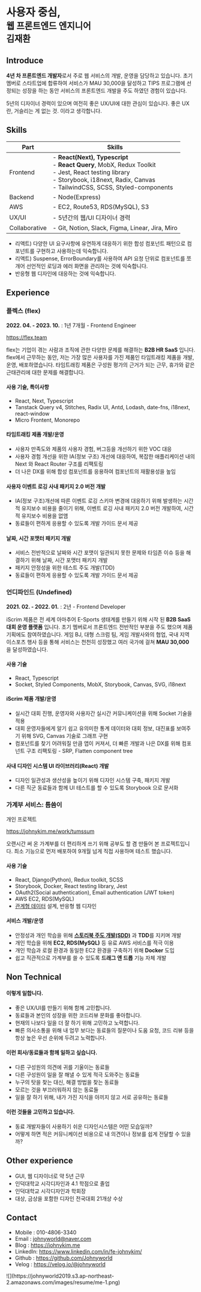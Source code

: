 # 사용자 중심,<br><sub>웹 프론트엔드 엔지니어<br>김재환</sub>

## Introduce

**4년 차 프론트엔드 개발자**로서 주로 웹 서비스의 개발, 운영을 담당하고 있습니다.
초기 멤버로 스타트업에 합류하여 서비스가 MAU 30,000을 달성하고 TIPS 프로그램에 선정되는 성장을 하는 동안 서비스의 프론트엔드 개발을 주도 하였던 경험이 있습니다.

5년의 디자이너 경력이 있으며 여전히 좋은 UX/UI에 대한 관심이 있습니다. 좋은 UX란, 거슬리는 게 없는 것. 이라고 생각합니다.

## Skills

| Part                   | Skills                                                                                                                                     |
| ---------------------- | ------------------------------------------------------------------------------------------------------------------------------------------ |
| Frontend               | - **React(Next), Typescript**<br>- **React Query**, MobX, Redux Toolkit<br>- Jest, React testing library<br>- Storybook, i18next, Radix, Canvas<br>- TailwindCSS, SCSS, Styled-components |
| Backend                | - Node(Express)                                                                                                                            |
| AWS                    | - EC2, Route53, RDS(MySQL), S3                                                                                                             |
| UX/UI                  | - 5년간의 웹/UI 디자이너 경력                                                                                                              |
| Collaborative | - Git, Notion, Slack, Figma, Linear, Jira, Miro                                                                                            | 

- 리액트) 다양한 UI 요구사항에 유연하게 대응하기 위한 합성 컴포넌트 패턴으로 컴포넌트를 구현하고 사용하는데 익숙합니다.
- 리액트) Suspense, ErrorBoundary를 사용하여 API 요청 단위로 컴포넌트를 쪼개어 선언적인 로딩과 에러 화면을 관리하는 것에 익숙합니다.
- 반응형 웹 디자인에 대응하는 것에 익숙합니다.

## Experience

### 플렉스 (flex)

**2022. 04. - 2023. 10.** : 1년 7개월 - Frontend Engineer

https://flex.team

flex는 기업이 겪는 사람과 조직에 관한 다양한 문제를 해결하는 **B2B HR SaaS** 입니다. flex에서 근무하는 동안, 저는 가장 많은 사용자를 가진 제품인 타임트래킹 제품을 개발, 운영, 배포하였습니다. 타임트래킹 제품은 구성원 평가의 근거가 되는 근무, 휴가와 같은 근태관리에 대한 문제를 해결합니다.

#### 사용 기술, 특이사항

- React, Next, Typescript
- Tanstack Query v4, Stitches, Radix UI, Antd, Lodash, date-fns, i18next, react-window
- Micro Frontent, Monorepo

#### 타임트래킹 제품 개발/운영

- 사용자 만족도와 제품의 사용자 경험, 버그등을 개선하기 위한 VOC 대응
- 사용자 경험 개선을 위한 IA(정보 구조) 개선에 대응하여, 복잡한 애플리케이션 내의 Next 와 React Router 구조를 리팩토링
- 더 나은 DX를 위해 합성 컴포넌트를 응용하여 컴포넌트의 재활용성을 높임

#### 사용자 이벤트 로깅 사내 패키지 2.0 버전 개발

- IA(정보 구조)개선에 따른 이벤트 로깅 스키마 변경에 대응하기 위해 발생하는 시간적 유지보수 비용을 줄이기 위해, 이벤트 로깅 사내 패키지 2.0 버전 개발하여, 시간적 유지보수 비용을 없앰
- 동료들이 편하게 응용할 수 있도록 개발 가이드 문서 제공

#### 날짜, 시간 포맷터 패키지 개발

- 서비스 전반적으로 날짜와 시간 포맷이 일관되지 못한 문제와 타임존 이슈 등을 해결하기 위해 날짜, 시간 포맷터 패키지 개발
- 패키지 안정성을 위한 테스트 주도 개발(TDD)
- 동료들이 편하게 응용할 수 있도록 개발 가이드 문서 제공

### 언디파인드 (Undefined)

**2021. 02. - 2022. 01.** : 2년 - Frontend Developer

iScrim 제품은 전 세계 아마추어 E-Sports 생태계를 만들기 위해 시작 된 **B2B SaaS 대회 운영 플랫폼** 입니다. 초기 멤버로서 프론트엔드 전반적인 부분을 주도 했으며 제품 기획에도 참여하였습니다. 게임 BJ, 대형 스크럼 팀, 게임 개발사와의 협업, 국내 지역 이스포츠 행사 등을 통해 서비스는 천천히 성장했고 여러 국가에 걸쳐 **MAU 30,000** 을 달성하였습니다.

#### 사용 기술

- React, Typescript
- Socket, Styled Components, MobX, Storybook, Canvas, SVG, i18next

#### iScrim 제품 개발/운영

- 실시간 대회 진행, 운영자와 사용자간 실시간 커뮤니케이션을 위해 Socket 기술을 적용
- 대회 운영자들에게 알기 쉽고 유의미한 통계 데이터와 대회 정보, 대진표를 보여주기 위해 SVG, Canvas 기술로 그래프 구현
- 컴포넌트를 찾기 어려워질 만큼 앱이 커져서, 더 빠른 개발과 나은 DX를 위해 컴포넌트 구조 리팩토링 - SRP, Flatten component tree

#### 사내 디자인 시스템 UI 라이브러리(React) 개발

- 디자인 일관성과 생산성을 높이기 위해 디자인 시스템 구축, 패키지 개발
- 다른 직군 동료들과 함께 UI 테스트를 할 수 있도록 Storybook 으로 문서화

### 가계부 서비스: 틈씀이

개인 프로젝트

https://johnykim.me/work/tumssum

오랜시간 써 온 가계부를 더 편리하게 쓰기 위해 공부도 할 겸 만들어 본 프로젝트입니다. 최소 기능으로 먼저 배포하여 9개월 넘게 직접 사용하며 테스트 했습니다. 

#### 사용 기술

- React, Django(Python), Redux toolkit, SCSS
- Storybook, Docker, React testing library, Jest
- OAuth2(Social authentication), Email authentication (JWT token)
- AWS EC2, RDS(MySQL)
- [관계형 데이터](https://drawsql.app/teams/johnyworld/diagrams/tumssum) 설계, 반응형 웹 디자인

#### 서비스 개발/운영

- 안정성과 개인 학습을 위해 [**스토리북 주도 개발(SDD)**](%EB%AC%B8%EC%84%9C%20%EC%A3%BC%EB%8F%84%20%EA%B0%9C%EB%B0%9C#%F0%9F%93%98%20%EC%8A%A4%ED%86%A0%EB%A6%AC%EB%B6%81%20%EC%A3%BC%EB%8F%84%20%EA%B0%9C%EB%B0%9C) 과 **TDD**를 지키며 개발
- 개인 학습을 위해 **EC2, RDS(MySQL)** 등 유료 AWS 서비스를 적극 이용
- 개인 학습과 로컬 환경과 동일한 EC2 환경을 구축하기 위해 **Docker** 도입
- 쉽고 직관적으로 가계부를 쓸 수 있도록 **드래그 앤 드롭** 기능 자체 개발

## Non Technical

#### 이렇게 일합니다.

- 좋은 UX/UI를 만들기 위해 함께 고민합니다.
- 동료들과 본인의 성장을 위한 코드리뷰 문화를 좋아합니다.
- 현재의 나보다 일을 더 잘 하기 위해 고민하고 노력합니다.
- 빠른 의사소통을 위해 내 업무 보다는 동료들의 질문이나 도움 요청, 코드 리뷰 등을 항상 높은 우선 순위에 두려고 노력합니다.

#### 이런 회사/동료들과 함께 일하고 싶습니다.

- 다른 구성원의 의견에 귀를 기울이는 동료들
- 다른 구성원이 일을 잘 해낼 수 있게 적극 도와주는 동료들
- 누구의 탓을 찾는 대신, 해결 방법을 찾는 동료들
- 모르는 것을 부끄러워하지 않는 동료들
- 일을 잘 하기 위해, 내가 가진 지식을 아끼지 않고 서로 공유하는 동료들

#### 이런 것들을 고민하고 있습니다.

- 동료 개발자들이 사용하기 쉬운 디자인시스템은 어떤 모습일까?
- 어떻게 하면 적은 커뮤니케이션 비용으로 내 의견이나 정보를 쉽게 전달할 수 있을까?

## Other experience

- GUI, 웹 디자이너로 약 5년 근무
- 인덕대학교 시각디자인과 4.1 학점으로 졸업
- 인덕대학교 시각디자인과 학회장
- 대상, 금상을 포함한 디자인 전국대회 21개상 수상

## Contact

- Mobile : 010-4806-3340
- Email : johnyworld@naver.com
- Blog : https://johnykim.me
- LinkedIn: https://www.linkedin.com/in/fe-johnykim/
- Github : https://github.com/Johnyworld
- Velog : https://velog.io/@johnyworld

<div className='cv_profile_L9T3v'>
![](https://johnyworld2019.s3.ap-northeast-2.amazonaws.com/images/resume/me-1.png)
</div>

<style>
div.cv_profile_L9T3v {
  position: absolute;
  top: 106px;
  right: 16px;
  margin: 0;
  z-index: -1;
}

div.cv_profile_L9T3v img {
  width: 120px;
  height: 120px;
  border-radius: 60px;
  filter: grayscale(1);
  object-fit: cover;
}

@media screen and (max-width: 566px) {
  div.cv_profile_L9T3v img  {
    width: 70px;
    height: 70px;
	opacity: 0.8;
  }
}

#Experience, 
#Non-Technical {
	page-break-before: always;
}
</style>